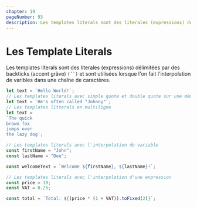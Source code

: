 ```yaml
---
chapter: 19
pageNumber: 93
description: Les templates literals sont des literales (expressions) délimitées par des backticks (accent grave) ` ` et sont utilisées lorsque l'on fait l'interpolation de varibles dans une chaîne de caractères.
---
```

# Les Template Literals

Les templates literals sont des literales (expressions) délimitées par des backticks (accent grâve) `(``)` et sont utilisées lorsque l'on fait l'interpolation de varibles dans une chaîne de caractères.&#x20;

```javascript
let text = `Hello World!`;
// Les templates literals avec simple quote et double quote sur une même chaîne (sans échappement)
let text = `He's often called "Johnny"`;
// Les templates litterals en multiligne
let text =
`The quick
brown fox
jumps over
the lazy dog`;

// Les templates literals avec l'interpolation de variable
const firstName = "John";
const lastName = "Doe";

const welcomeText = `Welcome ${firstName}, ${lastName}!`;

// Les templates literals avec l'interpolation d'une expression
const price = 10;
const VAT = 0.25;

const total = `Total: ${(price * (1 + VAT)).toFixed(2)}`;
```

&#x20;
